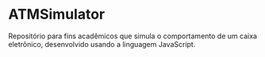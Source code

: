 # ATMSimulator
Repositório para fins acadêmicos que simula o comportamento de um caixa eletrônico, desenvolvido usando a linguagem JavaScript.
